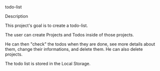todo-list

Description

This project's goal is to create a todo-list.

The user can create Projects and Todos inside of those projects.

He can then "check" the todos when they are done, see more details about them, change their informations, and delete them. He can also delete projects.

The todo list is stored in the Local Storage.
